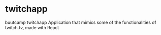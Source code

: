 # twitchapp
buutcamp twitchapp
Application that mimics some of the functionalities of twitch.tv, made with React
